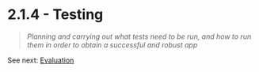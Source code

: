 # 2.1.4 - Testing

> _Planning and carrying out what tests need to be run, and how to run them in order to obtain a successful and robust app_

See next: [Evaluation](2.1.5-evaluation.md)
